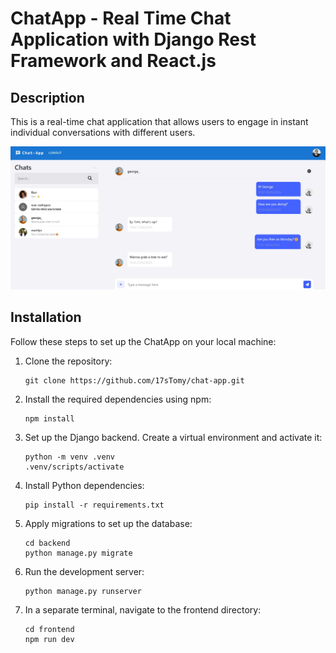 # ChatApp - Real Time Chat Application with Django Rest Framework and React.js

## Description
This is a real-time chat application that allows users to engage in instant individual conversations with different users.

![ChatApp Preview](frontend/src/assets/chat-preview.jpeg)

## Installation
Follow these steps to set up the ChatApp on your local machine:

1. Clone the repository:
   ```
   git clone https://github.com/17sTomy/chat-app.git
   ```
2. Install the required dependencies using npm:
   ```
   npm install
   ``` 
3. Set up the Django backend. Create a virtual environment and activate it:
    ```
   python -m venv .venv
   .venv/scripts/activate
   ``` 
4. Install Python dependencies:
   ```
   pip install -r requirements.txt
   ```
5. Apply migrations to set up the database:
   ```
   cd backend
   python manage.py migrate
   ```
6. Run the development server:
   ```
   python manage.py runserver
   ```
7. In a separate terminal, navigate to the frontend directory:
   ```
   cd frontend
   npm run dev
   ```